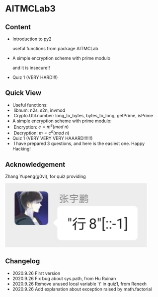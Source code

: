 # AITMCLab3

## Content

* Introduction to py2

  useful functions from package AITMCLab

* A simple encryption scheme with prime modulo

  and it is insecure!!

* Quiz 1 (VERY HARD!!!)

## Quick View

* Useful functions: 
* ​    libnum: n2s, s2n, invmod
* ​    Crypto.Util.number: long_to_bytes, bytes_to_long, getPrime, isPrime
* A simple encryption scheme with prime modulo:
* ​    Encryption: $c=m^e(mod\ n)$
* ​    Decryption: $m=c^d(mod\ n)$
* Quiz 1 (VERY VERY VERY HAAARD!!!!!!)
* ​    I have prepared 3 questions, and here is the easiest one. Happy Hacking!

## Acknowledgement

Zhang Yupeng(g0vi), for quiz providing

![govi](./readme-src/govi.jpg)

## Changelog

* 2020.9.26 First version
* 2020.9.26 Fix bug about sys.path, from Hu Ruinan
* 2020.9.26 Remove unused local variable 't' in quiz1, from Renexh
* 2020.9.26 Add explanation about exception raised by math.factorial